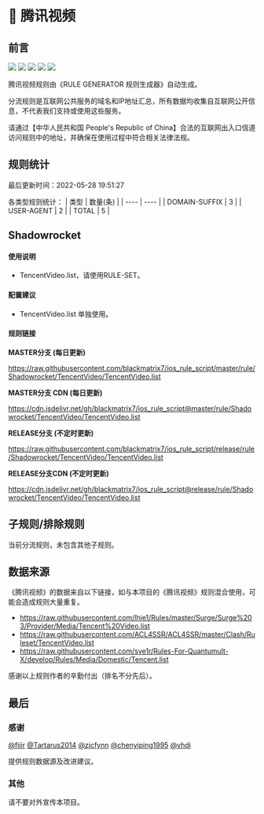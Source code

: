 # 🧸 腾讯视频

## 前言

![](https://shields.io/badge/-移除重复规则-ff69b4) ![](https://shields.io/badge/-DOMAIN与DOMAIN--SUFFIX合并-green) ![](https://shields.io/badge/-DOMAIN--SUFFIX间合并-critical) ![](https://shields.io/badge/-DOMAIN--SUFFIX与DOMAIN--KEYWORD合并-blue) ![](https://shields.io/badge/-IP--CIDR(6)合并-blueviolet) 

腾讯视频规则由《RULE GENERATOR 规则生成器》自动生成。

分流规则是互联网公共服务的域名和IP地址汇总，所有数据均收集自互联网公开信息，不代表我们支持或使用这些服务。

请通过【中华人民共和国 People's Republic of China】合法的互联网出入口信道访问规则中的地址，并确保在使用过程中符合相关法律法规。

## 规则统计

最后更新时间：2022-05-28 19:51:27

各类型规则统计：
| 类型 | 数量(条)  | 
| ---- | ----  |
| DOMAIN-SUFFIX | 3  | 
| USER-AGENT | 2  | 
| TOTAL | 5  | 


## Shadowrocket 

#### 使用说明
- TencentVideo.list，请使用RULE-SET。

#### 配置建议
- TencentVideo.list 单独使用。

#### 规则链接
**MASTER分支 (每日更新)**

https://raw.githubusercontent.com/blackmatrix7/ios_rule_script/master/rule/Shadowrocket/TencentVideo/TencentVideo.list

**MASTER分支 CDN (每日更新)**

https://cdn.jsdelivr.net/gh/blackmatrix7/ios_rule_script@master/rule/Shadowrocket/TencentVideo/TencentVideo.list

**RELEASE分支 (不定时更新)**

https://raw.githubusercontent.com/blackmatrix7/ios_rule_script/release/rule/Shadowrocket/TencentVideo/TencentVideo.list

**RELEASE分支CDN (不定时更新)**

https://cdn.jsdelivr.net/gh/blackmatrix7/ios_rule_script@release/rule/Shadowrocket/TencentVideo/TencentVideo.list

## 子规则/排除规则


当前分流规则，未包含其他子规则。

## 数据来源

《腾讯视频》的数据来自以下链接，如与本项目的《腾讯视频》规则混合使用，可能会造成规则大量重复。

- https://raw.githubusercontent.com/lhie1/Rules/master/Surge/Surge%203/Provider/Media/Tencent%20Video.list
- https://raw.githubusercontent.com/ACL4SSR/ACL4SSR/master/Clash/Ruleset/TencentVideo.list
- https://raw.githubusercontent.com/sve1r/Rules-For-Quantumult-X/develop/Rules/Media/Domestic/Tencent.list


感谢以上规则作者的辛勤付出（排名不分先后）。

## 最后

### 感谢

[@fiiir](https://github.com/fiiir) [@Tartarus2014](https://github.com/Tartarus2014) [@zjcfynn](https://github.com/zjcfynn) [@chenyiping1995](https://github.com/chenyiping1995) [@vhdj](https://github.com/vhdj)

提供规则数据源及改进建议。

### 其他

请不要对外宣传本项目。